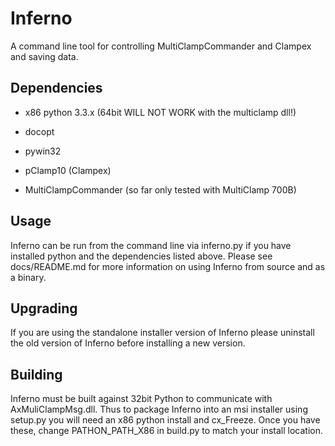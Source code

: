 Inferno
=======
A command line tool for controlling MultiClampCommander and Clampex and saving data.

Dependencies
------------
* x86 python 3.3.x (64bit WILL NOT WORK with the multiclamp dll!)
* docopt
* pywin32

* pClamp10 (Clampex)
* MultiClampCommander (so far only tested with MultiClamp 700B)

Usage
-----
Inferno can be run from the command line via inferno.py if you have installed
python and the dependencies listed above. Please see docs/README.md for more
information on using Inferno from source and as a binary.

Upgrading
---------
If you are using the standalone installer version of Inferno please
uninstall the old version of Inferno before installing a new version.

Building
--------
Inferno must be built against 32bit Python to communicate with AxMuliClampMsg.dll.
Thus to package Inferno into an msi installer using setup.py you will need an x86
python install and cx_Freeze. Once you have these, change PATHON_PATH_X86 in build.py
to match your install location.
